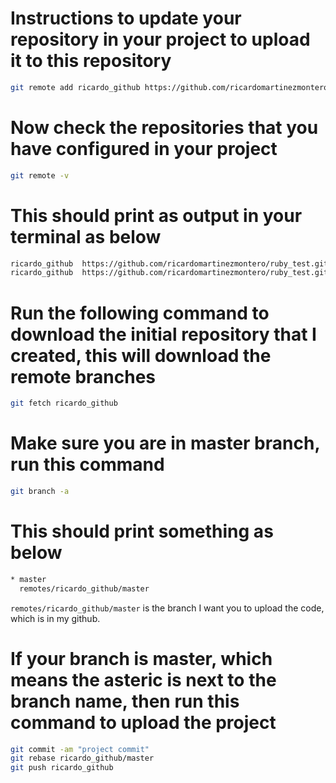 # Instructions to update your repository in your project to upload it to this repository
```bash
git remote add ricardo_github https://github.com/ricardomartinezmontero/ruby_test.git
```

# Now check the repositories that you have configured in your project
```bash
git remote -v
```

# This should print as output in your terminal as below

```bash
ricardo_github  https://github.com/ricardomartinezmontero/ruby_test.git (fetch)
ricardo_github  https://github.com/ricardomartinezmontero/ruby_test.git (push)
```

# Run the following command to download the initial repository that I created, this will download the remote branches
```bash
git fetch ricardo_github
```

# Make sure you are in master branch, run this command 

```bash
git branch -a
```

# This should print something as below

```bash
* master
  remotes/ricardo_github/master
```

```remotes/ricardo_github/master``` is the branch I want you to upload the code, which is in my github.

# If your branch is master, which means the asteric is next to the branch name, then run this command to upload the project

```bash
git commit -am "project commit"
git rebase ricardo_github/master
git push ricardo_github 
```
